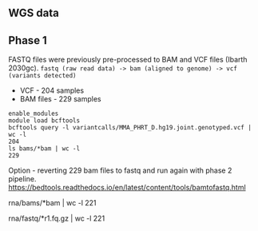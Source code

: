 
## WGS data
## Phase 1

FASTQ files were previously pre-processed to BAM and VCF files (Ibarth 2030gc). 
`fastq (raw read data) -> bam (aligned to genome) -> vcf (variants detected)`

* VCF - 204 samples
* BAM files - 229 samples

```
enable_modules
module load bcftools
bcftools query -l variantcalls/MMA_PHRT_D.hg19.joint.genotyped.vcf | wc -l
204
ls bams/*bam | wc -l
229
```

Option - reverting 229 bam files to fastq and run again with phase 2 pipeline. 
<https://bedtools.readthedocs.io/en/latest/content/tools/bamtofastq.html>


rna/bams/*bam | wc -l
221

 rna/fastq/*r1.fq.gz | wc -l
221
